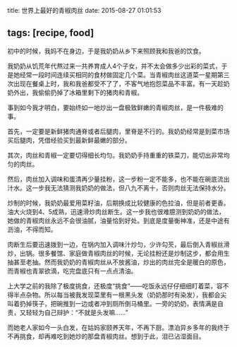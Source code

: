 title: 世界上最好的青椒肉丝
date: 2015-08-27 01:01:53 

tags: [recipe, food]
---

初中的时候，我妈不在身边，于是我奶奶从乡下来照顾我和我爸的饮食。  

我奶奶从饥荒年代熬过来一共养育成人4个子女，并不太会做多少出彩的菜式，于是她经常一段时间连续买相同的食材做固定几个菜。当青椒肉丝这道菜一星期第三次出现在餐桌上时，我和我爸都受不了了，不客气地抱怨菜品不丰富。有一天趁奶奶外出，我偷偷扔掉了冰箱里剩下的猪肉和青椒。  

事到如今我才明白，要始终如一地炒出一盘极致鲜嫩的青椒肉丝，是一件极难的事。  

首先，一定要是新鲜猪肉通脊或者后腿肉，里脊是不行的。我奶奶经常是到菜市场买后腿肉，凭借经验买到最新鲜最嫩的部分。  

其次，肉丝和青椒一定要切得细长均匀。我奶奶手持重重的铁菜刀，能切出非常均匀的肉丝。  

然后，肉丝加入调味和蛋清再少量挂粉，这一步粉一定不能多，也不能在碗底流出汁水。这一步我无法猜测我奶奶的做法，但八九不离十，否则肉丝无法保持水分。

 炒制的时候，我奶奶最爱用菜籽油，后期换成比较健康的色拉油，但是前者更香。油大火烧到4、5成熟，迅速滑炒肉丝断生。这一步我也很难臆测到奶奶的做法，她做的青椒肉丝永远不会很油腻，油量恰到好处。到底是度量衡神准，还是中途有沥油，不得而知。  

肉断生后要迅速拨到一边，在锅内加入调味汁炒匀，少许勾芡，最后倒入青椒丝滑炒，出锅。很多餐馆、家庭做青椒肉丝的时候，无论挂粉还是炒制这步，都会用生抽甚至老抽。然而我奶奶的青椒肉丝从不放酱油，炒出的肉丝完全是暖白的原色，而青椒也青翠欲滴，吃完盘底只有一点点清油。  

上大学之前的我除了极度挑食，还极度“挑食”——吃饭永远仔仔细细盯着菜，容不得半点杂物。所以每当被我发现菜里有一根黑头发（奶奶那时有染发），我都会尖叫着扔掉筷子，把碗推到一边或者冲到厕所倒马桶里。一旁的奶奶，表情满是自责，又轻轻为自己辩护：“不就是头发嘛……”  

而她老人家如今一头白发，在姑妈家颐养天年，不再下厨。漂泊异乡多年的我终于不再挑食，却再难吃到她炒的那盘青椒肉丝。想到于此，泪已沾湿面目。 